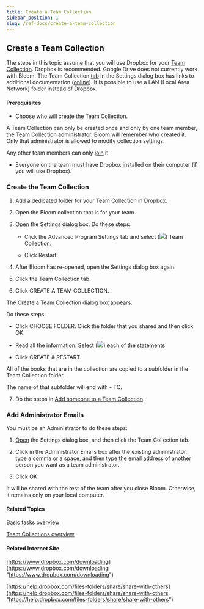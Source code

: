 ```yaml
---
title: Create a Team Collection
sidebar_position: 1
slug: /ref-docs/create-a-team-collection
---
```


## Create a Team Collection

The steps in this topic assume that you will use Dropbox for your [Team Collection](../../../Concepts/Team_Collection.md). Dropbox is recommended. Google Drive does not currently work with Bloom. The Team Collection [tab](../../../User_Interface/Dialog_boxes/Settings_dialog_box.md) in the Settings dialog box has links to additional documentation ([online](https://docs.google.com/document/d/1DOhy7hnmG37NzcQN8oP6NkXW_X3WU7YH4ez_P1hV1mo/edit#heading=h.m6a6ps8wdxru "https://docs.google.com/document/d/1DOhy7hnmG37NzcQN8oP6NkXW_X3WU7YH4ez_P1hV1mo/edit#heading=h.m6a6ps8wdxru")). It is possible to use a LAN (Local Area Network) folder instead of Dropbox.

#### Prerequisites

-   Choose who will create the Team Collection.
    

A Team Collection can only be created once and only by one team member, the Team Collection administrator. Bloom will remember who created it. Only that administrator is allowed to modify collection settings.

Any other team members can only [join](Join_a_Team_Collection.md) it.

-   Everyone on the team must have Dropbox installed on their computer (if you will use Dropbox).
    

### Create the Team Collection

1.  Add a dedicated folder for your Team Collection in Dropbox.
    
2.  Open the Bloom collection that is for your team.
    
3.  [Open](../../../User_Interface/Dialog_boxes/Settings_dialog_box.md) the Settings dialog box. Do these steps:
    
    -   Click the Advanced Program Settings tab and select (![](/ref-docs-assets/images/SelectedCheckBox.png)) Team Collection.
        
    -   Click Restart.
        
4.  After Bloom has re-opened, open the Settings dialog box again.
    
5.  Click the Team Collection tab.
    
6.  Click CREATE A TEAM COLLECTION.
    

The Create a Team Collection dialog box appears.

Do these steps:

-   Click CHOOSE FOLDER. Click the folder that you shared and then click OK.
    
-   Read all the information. Select (![](/ref-docs-assets/images/CheckedBox.PNG)) each of the statements
    
-   Click CREATE & RESTART.
    

All of the books that are in the collection are copied to a subfolder in the Team Collection folder.

The name of that subfolder will end with \- TC.

7.  Do the steps in [Add someone to a Team Collection](Add_someone_to_a_Team_Collection.md).
    

### Add Administrator Emails

You must be an Administrator to do these steps:

1.  [Open](../../../User_Interface/Dialog_boxes/Settings_dialog_box.md) the Settings dialog box, and then click the Team Collection tab.
    
2.  Click in the Administrator Emails box after the existing administrator, type a comma or a space, and then type the email address of another person you want as a team administrator.
    
3.  Click OK.
    

It will be shared with the rest of the team after you close Bloom. Otherwise, it remains only on your local computer. 

#### Related Topics

[Basic tasks overview](../Basic_tasks_overview.md)

[Team Collections overview](Team_Collections_overview.md)

#### Related Internet Site

[https://www.dropbox.com/downloading](https://www.dropbox.com/downloading "https://www.dropbox.com/downloading")

[https://help.dropbox.com/files-folders/share/share-with-others](https://help.dropbox.com/files-folders/share/share-with-others "https://help.dropbox.com/files-folders/share/share-with-others")